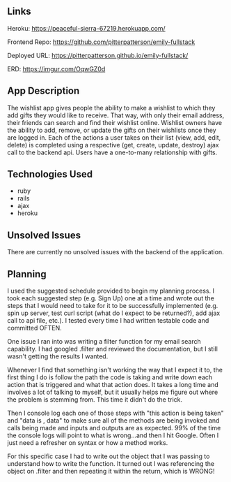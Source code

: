 
## Links

Heroku:
https://peaceful-sierra-67219.herokuapp.com/

Frontend Repo:
https://github.com/pitterpatterson/emily-fullstack

Deployed URL:
https://pitterpatterson.github.io/emily-fullstack/

ERD:
https://imgur.com/OqwGZ0d

## App Description
The wishlist app gives people the ability to make a wishlist to which they add gifts they would like to receive. That way, with only their email address, their friends can search and find their wishlist online. Wishlist owners have the ability to add, remove, or update the gifts on their wishlists once they are logged in.
Each of the actions a user takes on their list (view, add, edit, delete) is completed using a respective (get, create, update, destroy) ajax call to the backend api.
Users have a one-to-many relationship with gifts.

## Technologies Used
* ruby
* rails
* ajax
* heroku

## Unsolved Issues
There are currently no unsolved issues with the backend of the application.

## Planning
I used the suggested schedule provided to begin my planning process. I took each suggested step (e.g. Sign Up) one at a time and wrote out the steps that I would need to take for it to be successfully implemented (e.g. spin up server, test curl script (what do I expect to be returned?), add ajax call to api file, etc.). I tested every time I had written testable code and committed OFTEN.

One issue I ran into was writing a filter function for my email search capability. I had googled .filter and reviewed the documentation, but I still wasn't getting the results I wanted.

Whenever I find that something isn't working the way that I expect it to, the first thing I do is follow the path the code is taking and write down each action that is triggered and what that action does. It takes a long time and involves a lot of talking to myself, but it usually helps me figure out where the problem is stemming from. This time it didn't do the trick.

Then I console log each one of those steps with "this action is being taken" and "data is , data" to make sure all of the methods are being invoked and calls being made and inputs and outputs are as expected. 99% of the time the console logs will point to what is wrong...and then I hit Google. Often I just need a refresher on syntax or how a method works.

For this specific case I had to write out the object that I was passing to understand how to write the function. It turned out I was referencing the object on .filter and then repeating it within the return, which is WRONG!
